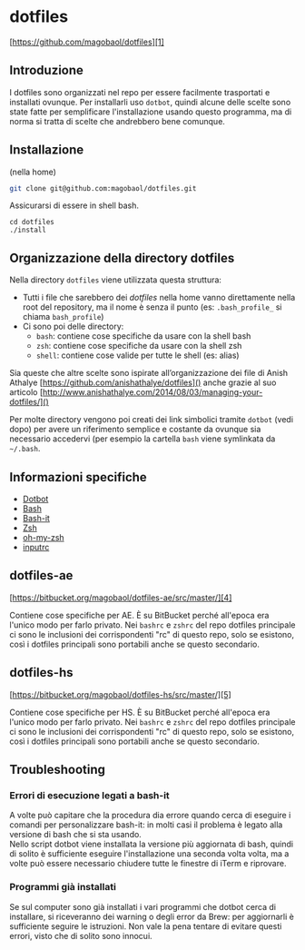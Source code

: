 # dotfiles
[https://github.com/magobaol/dotfiles][1]

## Introduzione
I dotfiles sono organizzati nel repo per essere facilmente trasportati e installati ovunque. Per installarli uso `dotbot`, quindi alcune delle scelte sono state fatte per semplificare l'installazione usando questo programma, ma di norma si tratta di scelte che andrebbero bene comunque.

## Installazione
(nella home)

```bash
git clone git@github.com:magobaol/dotfiles.git
```

Assicurarsi di essere in shell bash.

	cd dotfiles
	./install

## Organizzazione della directory dotfiles
Nella directory `dotfiles` viene utilizzata questa struttura:

- Tutti i file che sarebbero dei _dotfiles_ nella home vanno direttamente nella root del repository, ma il nome è senza il punto (es: `.bash_profile_` si chiama `bash_profile`)
- Ci sono poi delle directory:
	- `bash`: contiene cose specifiche da usare con la shell bash
	- `zsh`: contiene cose specifiche da usare con la shell zsh
	- `shell`: contiene cose valide per tutte le shell (es: alias)

Sia queste che altre scelte sono ispirate all’organizzazione dei file di Anish Athalye [https://github.com/anishathalye/dotfiles]() anche grazie al suo articolo [http://www.anishathalye.com/2014/08/03/managing-your-dotfiles/]()

Per molte directory vengono poi creati dei link simbolici tramite `dotbot` (vedi dopo) per avere un riferimento semplice e costante da ovunque sia necessario accedervi (per esempio la cartella `bash` viene symlinkata da `~/.bash`.

## Informazioni specifiche

- [Dotbot](applications/dotbot.md)
- [Bash](applications/bash.md)
- [Bash-it](applications/bash-it.md)
- [Zsh](applications/zsh)
- [oh-my-zsh](applications/oh-my-zsh.md)
- [inputrc](applications/inputrc.md)

## dotfiles-ae
[https://bitbucket.org/magobaol/dotfiles-ae/src/master/][4]

Contiene cose specifiche per AE. È su BitBucket perché all'epoca era l'unico modo per farlo privato.
Nei `bashrc` e `zshrc` del repo dotfiles principale ci sono le inclusioni dei corrispondenti "rc" di questo repo, solo se esistono, così i dotfiles principali sono portabili anche se questo secondario.

## dotfiles-hs
[https://bitbucket.org/magobaol/dotfiles-hs/src/master/][5]

Contiene cose specifiche per HS. È su BitBucket perché all'epoca era l'unico modo per farlo privato.
Nei `bashrc` e `zshrc` del repo dotfiles principale ci sono le inclusioni dei corrispondenti "rc" di questo repo, solo se esistono, così i dotfiles principali sono portabili anche se questo secondario.

[1]:	https://github.com/magobaol/dotfiles
[4]:	https://bitbucket.org/magobaol/dotfiles-ae/src/master/
[5]:	https://bitbucket.org/magobaol/dotfiles-hs/src/master/

## Troubleshooting

### Errori di esecuzione legati a bash-it
A volte può capitare che la procedura dia errore quando cerca di eseguire i comandi per personalizzare bash-it: in molti casi il problema è legato alla versione di bash che si sta usando.   
Nello script dotbot viene installata la versione più aggiornata di bash, quindi di solito è sufficiente eseguire l'installazione una seconda volta volta, ma a volte può essere necessario chiudere tutte le finestre di iTerm e riprovare.

### Programmi già installati
Se sul computer sono già installati i vari programmi che dotbot cerca di installare, si riceveranno dei warning o degli error da Brew: per aggiornarli è sufficiente seguire le istruzioni.
Non vale la pena tentare di evitare questi errori, visto che di solito sono innocui.
